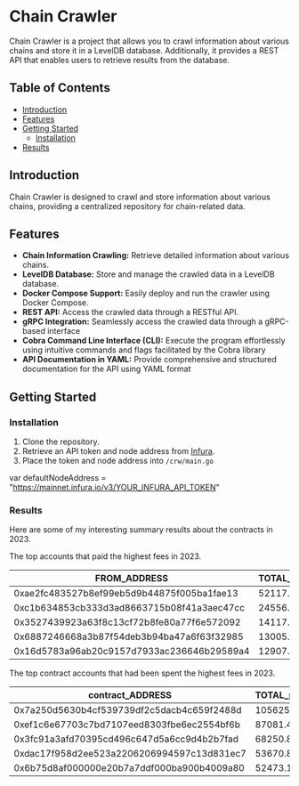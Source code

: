 # Chain Crawler

Chain Crawler is a project that allows you to crawl information about various chains and store it in a LevelDB database. Additionally, it provides a REST API that enables users to retrieve results from the database.

## Table of Contents

- [Introduction](#introduction)
- [Features](#features)
- [Getting Started](#getting-started)
  - [Installation](#installation)
- [Results](#Results)

## Introduction

Chain Crawler is designed to crawl and store information about various chains, providing a centralized repository for chain-related data.

## Features

- **Chain Information Crawling:** Retrieve detailed information about various chains.
- **LevelDB Database:** Store and manage the crawled data in a LevelDB database.
- **Docker Compose Support:** Easily deploy and run the crawler using Docker Compose.
- **REST API:** Access the crawled data through a RESTful API.
- **gRPC Integration:** Seamlessly access the crawled data through a gRPC-based interface
- **Cobra Command Line Interface (CLI):** Execute the program effortlessly using intuitive commands and flags facilitated by the Cobra library
- **API Documentation in YAML:** Provide comprehensive and structured documentation for the API using YAML format
  
## Getting Started


### Installation

1. Clone the repository.
2. Retrieve an API token and node address from [Infura](https://app.infura.io/).
3. Place the token and node address into `/crw/main.go`


var defaultNodeAddress = "https://mainnet.infura.io/v3/YOUR_INFURA_API_TOKEN"


### Results

Here are some of my interesting summary results about the contracts in 2023.

The top accounts that paid the highest fees in 2023.

| FROM_ADDRESS                                   | TOTAL_paid_TX_FEE     |
|------------------------------------------------|-----------------------|
| 0xae2fc483527b8ef99eb5d9b44875f005ba1fae13     | 52117.202360228       |
| 0xc1b634853cb333d3ad8663715b08f41a3aec47cc     | 24556.350469831       |
| 0x3527439923a63f8c13cf72b8fe80a77f6e572092     | 14117.65930822        |
| 0x6887246668a3b87f54deb3b94ba47a6f63f32985     | 13005.099261765       |
| 0x16d5783a96ab20c9157d7933ac236646b29589a4     | 12907.201414577       |

The top contract accounts that had been spent the highest fees in 2023.

| contract_ADDRESS                               | TOTAL_paid_TX_FEE  |        
|------------------------------------------------|--------------------|
| 0x7a250d5630b4cf539739df2c5dacb4c659f2488d     | 105625.339320266   |  
| 0xef1c6e67703c7bd7107eed8303fbe6ec2554bf6b     | 87081.423163584    |  
| 0x3fc91a3afd70395cd496c647d5a6cc9d4b2b7fad     | 68250.854763935    |  
| 0xdac17f958d2ee523a2206206994597c13d831ec7     | 53670.835072488    |  
| 0x6b75d8af000000e20b7a7ddf000ba900b4009a80     | 52473.171381869    |


